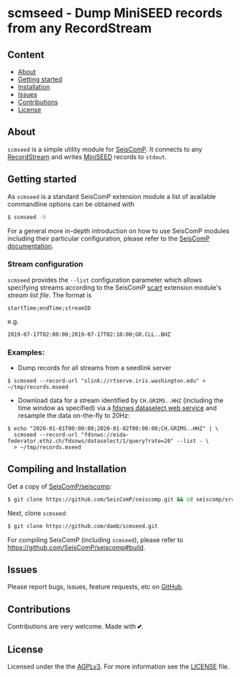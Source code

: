 # scmseed - Dump MiniSEED records from any RecordStream

## Content

- [About](#about)
- [Getting started](#getting-started)
- [Installation](#compiling-and-installation)
- [Issues](#issues)
- [Contributions](#contributions)
- [License](#license)

## About

`scmseed` is a simple utility module for [SeisComP](https://www.seiscomp.de/).
It connects to any
[RecordStream](https://www.seiscomp.de/doc/apps/global_recordstream.html#global-recordstream)
and writes [MiniSEED](http://www.fdsn.org/pdf/SEEDManual_V2.4.pdf) records to
`stdout`.

## Getting started

As `scmseed` is a standard SeisComP extension module a list of available
commandline options can be obtained with

```bash
$ scmseed -h
```

For a general more in-depth introduction on how to use SeisComP modules
including their particular configuration, please refer to the [SeisComP
documentation](https://www.seiscomp.de/doc/index.html).

### Stream configuration

`scmseed` provides the `--list` configuration parameter which allows specifying
streams according to the SeisComP
[scart](https://www.seiscomp.de/doc/apps/scart.html) extension module's *stream
list file*. The format is

```
startTime;endTime;streamID
```

e.g.

```
2019-07-17T02:00:00;2019-07-17T02:10:00;GR.CLL..BHZ
```

### Examples:

- Dump records for all streams from a seedlink server

```
$ scmseed --record-url "slink://rtserve.iris.washington.edu" > ~/tmp/records.mseed
```

- Download data for a stream identified by `CH.GRIMS..HHZ` (including the time
  window as specified) via a [fdsnws dataselect web
  service](https://www.fdsn.org/webservices/fdsnws-dataselect-1.1.pdf) and
  resample the data on-the-fly to 20Hz:

```
$ echo "2020-01-01T00:00:00;2020-01-02T00:00:00;CH.GRIMS..HHZ" | \
  scmseed --record-url "fdsnws://eida-federator.ethz.ch/fdsnws/dataselect/1/query?rate=20" --list - \
  > ~/tmp/records.mseed
```

## Compiling and Installation

Get a copy of
[SeisComP/seiscomp](https://github.com/SeisComP/seiscomp):

```bash
$ git clone https://github.com/SeisComP/seiscomp.git && cd seiscomp/src/extras/
```

Next, clone `scmseed`:

```bash
$ git clone https://github.com/damb/scmseed.git
```

For compiling SeisComP (including `scmseed`), please refer to
https://github.com/SeisComP/seiscomp#build.

## Issues

Please report bugs, issues, feature requests, etc on
[GitHub](https://github.com/damb/scmseed/issues).

## Contributions

Contributions are very welcome. Made with :two_hearts:.

## License

Licensed under the the [AGPLv3](https://www.gnu.org/licenses/agpl-3.0.en.html).
For more information see the
[LICENSE](https://github.com/damb/scmseed/tree/master/LICENSE) file.
